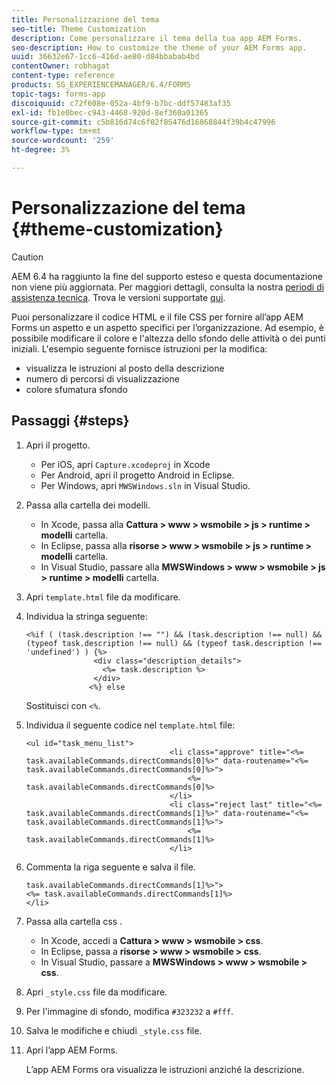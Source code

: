 ```yaml
---
title: Personalizzazione del tema
seo-title: Theme Customization
description: Come personalizzare il tema della tua app AEM Forms.
seo-description: How to customize the theme of your AEM Forms app.
uuid: 36632e67-1cc6-416d-ae80-d84bbabab4bd
contentOwner: robhagat
content-type: reference
products: SG_EXPERIENCEMANAGER/6.4/FORMS
topic-tags: forms-app
discoiquuid: c72f608e-052a-4bf9-b7bc-ddf57483af35
exl-id: fb1e0bec-c943-4468-920d-8ef360a01365
source-git-commit: c5b816d74c6f02f85476d16868844f39b4c47996
workflow-type: tm+mt
source-wordcount: '259'
ht-degree: 3%

---
```


# Personalizzazione del tema {#theme-customization}

>[!CAUTION]
>
>AEM 6.4 ha raggiunto la fine del supporto esteso e questa documentazione non viene più aggiornata. Per maggiori dettagli, consulta la nostra [periodi di assistenza tecnica](https://helpx.adobe.com/it/support/programs/eol-matrix.html). Trova le versioni supportate [qui](https://experienceleague.adobe.com/docs/).

Puoi personalizzare il codice HTML e il file CSS per fornire all’app AEM Forms un aspetto e un aspetto specifici per l’organizzazione. Ad esempio, è possibile modificare il colore e l&#39;altezza dello sfondo delle attività o dei punti iniziali. L&#39;esempio seguente fornisce istruzioni per la modifica:

* visualizza le istruzioni al posto della descrizione
* numero di percorsi di visualizzazione
* colore sfumatura sfondo

## Passaggi {#steps}

1. Apri il progetto.

   * Per iOS, apri `Capture.xcodeproj` in Xcode
   * Per Android, apri il progetto Android in Eclipse.
   * Per Windows, apri `MWSWindows.sln` in Visual Studio.

1. Passa alla cartella dei modelli.

   * In Xcode, passa alla **Cattura > www > wsmobile > js > runtime > modelli** cartella.
   * In Eclipse, passa alla **risorse > www > wsmobile > js > runtime > modelli** cartella.
   * In Visual Studio, passare alla **MWSWindows > www > wsmobile > js > runtime > modelli** cartella.

1. Apri `template.html` file da modificare.
1. Individua la stringa seguente:

   ```
   <%if ( (task.description !== "") && (task.description !== null) && (typeof task.description !== null) && (typeof task.description !== 'undefined') ) {%>
                  <div class="description_details">
                    <%= task.description %>
                  </div>
                 <%} else 
   ```

   Sostituisci con `<%`.

1. Individua il seguente codice nel `template.html` file:

   ```
   <ul id="task_menu_list">
                                   <li class="approve" title="<%= task.availableCommands.directCommands[0]%>" data-routename="<%= task.availableCommands.directCommands[0]%>">
                                       <%= task.availableCommands.directCommands[0]%>
                                   </li>
                                   <li class="reject last" title="<%= task.availableCommands.directCommands[1]%>" data-routename="<%= task.availableCommands.directCommands[1]%>">
                                       <%= task.availableCommands.directCommands[1]%>
                                   </li>
   ```

1. Commenta la riga seguente e salva il file.

   ```
   task.availableCommands.directCommands[1]%>">
   <%= task.availableCommands.directCommands[1]%>
   </li>
   ```

1. Passa alla cartella css .

   * In Xcode, accedi a **Cattura > www > wsmobile > css**.
   * In Eclipse, passa a **risorse > www > wsmobile > css**.
   * In Visual Studio, passare a **MWSWindows > www > wsmobile > css**.

1. Apri `_style.css` file da modificare.
1. Per l&#39;immagine di sfondo, modifica `#323232` a `#fff`.
1. Salva le modifiche e chiudi `_style.css` file.
1. Apri l’app AEM Forms.

   L’app AEM Forms ora visualizza le istruzioni anziché la descrizione.
